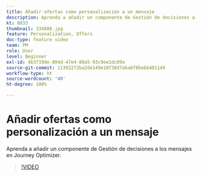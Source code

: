 ```yaml
---
title: Añadir ofertas como personalización a un mensaje
description: Aprenda a añadir un componente de Gestión de decisiones a los mensajes en Journey Optimizer.
kt: 8033
thumbnail: 334088.jpg
feature: Personalization, Offers
doc-type: feature video
team: PM
role: User
level: Beginner
exl-id: 4b3719de-804d-47e4-80a5-93c9ee1dc09a
source-git-commit: 11392272ba2de149e10f38d7aba6f8bebb4011d4
workflow-type: ht
source-wordcount: '40'
ht-degree: 100%

---
```


# Añadir ofertas como personalización a un mensaje

Aprenda a añadir un componente de Gestión de decisiones a los mensajes en Journey Optimizer.

>[!VIDEO](https://video.tv.adobe.com/v/334088?quality=12)
